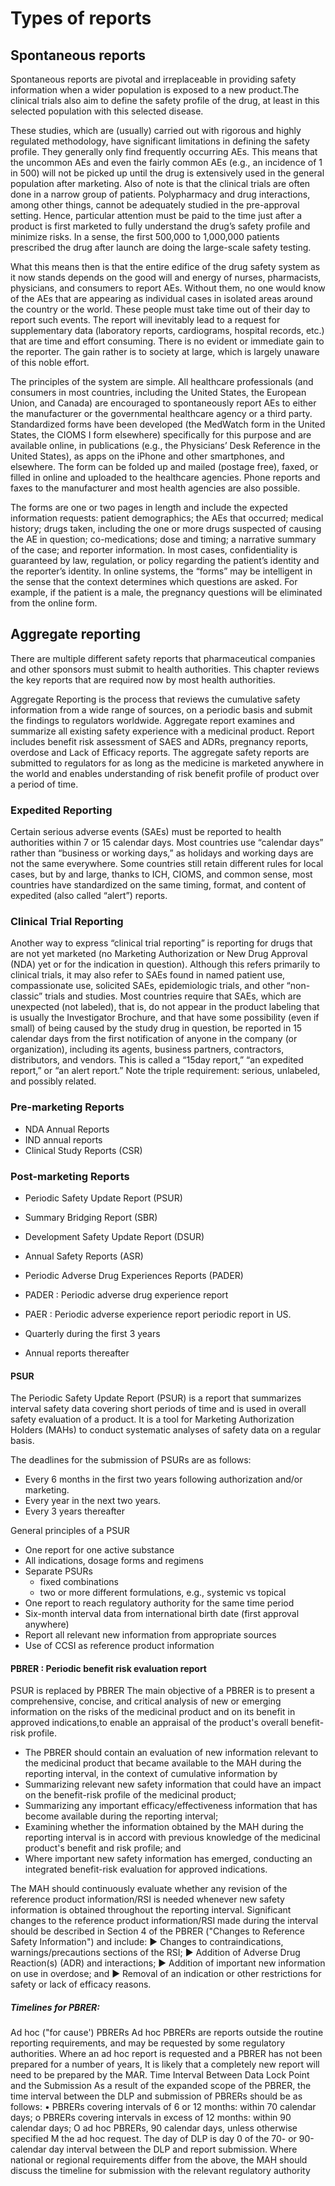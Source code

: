 # Types of reports

## Spontaneous reports

Spontaneous reports are pivotal and irreplaceable in providing safety information when a wider population is exposed to a new product.The clinical trials also aim to define the safety profile of the drug, at least in this selected population with this selected disease.

These studies, which are (usually) carried out with rigorous and highly regulated methodology, have significant limitations in defining the safety profile. They generally only find frequently occurring AEs.
This means that the uncommon AEs and even the fairly common AEs (e.g., an incidence of 1 in 500) will not be picked up until the drug is extensively used in the general population after marketing.
Also of note is that the clinical trials are often done in a narrow group of patients.
Polypharmacy and drug interactions, among other things, cannot be adequately studied in the pre-approval setting.
Hence, particular attention must be paid to the time just after a product is first marketed to fully understand the drug’s safety profile and minimize risks. In a sense, the first 500,000 to 1,000,000 patients prescribed the drug after launch are doing the large-scale safety testing.

What this means then is that the entire edifice of the drug safety system as it now stands depends on the good will and energy of nurses, pharmacists, physicians, and consumers to report AEs. Without them, no one would know of the AEs that are appearing as individual cases in isolated areas around the country or the world. These people must take time out of their day to report such events. The report will inevitably lead to a request for supplementary data (laboratory reports, cardiograms, hospital records, etc.) that are time and effort consuming. There is no evident or immediate gain to the reporter. The gain rather is to society at large, which is largely unaware of this noble effort.

The principles of the system are simple. All healthcare professionals (and consumers in most countries, including the United States, the European Union, and Canada) are encouraged to spontaneously report AEs to either the manufacturer or the governmental healthcare agency or a third party. Standardized forms have been developed (the MedWatch form in the United States, the CIOMS I form elsewhere) specifically for this purpose and are available online, in publications (e.g., the Physicians’ Desk Reference in the United States), as apps on the iPhone and other smartphones, and elsewhere. The form can be folded up and mailed (postage free), faxed, or filled in online and uploaded to the healthcare agencies. Phone reports and faxes to the manufacturer and most health agencies are also possible.

The forms are one or two pages in length and include the expected information requests: patient demographics; the AEs that occurred; medical history; drugs taken, including the one or more drugs suspected of causing the AE in question; co-medications; dose and timing; a narrative summary of the case; and reporter information. In most cases, confidentiality is guaranteed by law, regulation, or policy regarding the patient’s identity and the reporter’s identity. In online systems, the “forms” may be intelligent in the sense that the context determines which questions are asked. For example, if the patient is a male, the pregnancy questions will be eliminated from the online form.

## Aggregate reporting

There are multiple different safety reports that pharmaceutical companies and other sponsors must submit to health authorities. This chapter reviews the key reports that are required now by most health authorities.

Aggregate Reporting is the process that reviews the cumulative safety information from a wide range of sources, on a periodic basis and submit the findings to regulators worldwide.
Aggregate report examines and summarize all existing safety experience with a medicinal product. Report includes benefit risk assessment of SAES and ADRs, pregnancy reports, overdose and Lack of Efficacy reports.
The aggregate safety reports are submitted to regulators for as long as the medicine is marketed anywhere in the world and enables understanding of risk benefit profile of product over a period of time.

### Expedited Reporting

Certain serious adverse events (SAEs) must be reported to health authorities within 7 or 15 calendar days. Most countries use “calendar days” rather than “business or working days,” as holidays and working days are not the same everywhere. Some countries still retain different rules for local cases, but by and large, thanks to ICH, CIOMS, and common sense, most countries have standardized on the same timing, format, and content of expedited (also called “alert”) reports.

### Clinical Trial Reporting

Another way to express “clinical trial reporting” is reporting for drugs that are not yet marketed (no Marketing Authorization or New Drug Approval (NDA) yet or for the indication in question). Although this refers primarily to clinical trials, it may also refer to SAEs found in named patient use, compassionate use, solicited SAEs, epidemiologic trials, and other “non-classic” trials and studies.
Most countries require that SAEs, which are unexpected (not labeled), that is, do not appear in the product labeling that is usually the Investigator Brochure, and that have some possibility (even if small) of being caused by the study drug in question, be reported in 15 calendar days from the first notification of anyone in the company (or organization), including its agents, business partners, contractors, distributors, and vendors. This is called a “15day report,” “an expedited report,” or “an alert report.” Note the triple requirement: serious, unlabeled, and possibly related.

### Pre-marketing Reports

- NDA Annual Reports
- IND annual reports
- Clinical Study Reports (CSR)

### Post-marketing Reports

- Periodic Safety Update Report (PSUR)
- Summary Bridging Report (SBR)
- Development Safety Update Report (DSUR)
- Annual Safety Reports (ASR)
- Periodic Adverse Drug Experiences Reports (PADER)

- PADER : Periodic adverse drug experience report
- PAER : Periodic adverse experience report periodic report in US.
- Quarterly during the first 3 years
- Annual reports thereafter

#### PSUR

The Periodic Safety Update Report (PSUR) is a report that summarizes interval safety data covering short periods of time and is used in overall safety evaluation of a product. It is a tool for Marketing Authorization Holders (MAHs) to conduct systematic analyses of safety data on a regular basis.

The deadlines for the submission of PSURs are as follows:

- Every 6 months in the first two years following authorization and/or marketing.
- Every year in the next two years.
- Every 3 years thereafter

General principles of a PSUR

- One report for one active substance
- All indications, dosage forms and regimens
- Separate PSURs
  - fixed combinations
  - two or more different formulations, e.g., systemic vs topical
- One report to reach regulatory authority for the same time period
- Six-month interval data from international birth date (first approval anywhere)
- Report all relevant new information from appropriate sources
- Use of CCSI as reference product information

#### PBRER : Periodic benefit risk evaluation report

PSUR is replaced by PBRER
The main objective of a PBRER is to present a comprehensive, concise, and critical analysis of new or
emerging information on the risks of the medicinal product and on its benefit in approved indications,to enable an appraisal of the product's overall benefit-risk profile.

- The PBRER should contain an evaluation of new information relevant to the medicinal product that became available to the MAH during the reporting interval, in the context of cumulative information by
- Summarizing relevant new safety information that could have an impact on the benefit-risk profile of the medicinal product;
- Summarizing any important efficacy/effectiveness information that has become available during the reporting interval;
- Examining whether the information obtained by the MAH during the reporting interval is in accord with previous knowledge of the medicinal product's benefit and risk profile; and
- Where important new safety information has emerged, conducting an integrated benefit-risk evaluation for approved indications.

The MAH should continuously evaluate whether any revision of the reference product information/RSI is needed whenever new safety information is obtained throughout the reporting interval. Significant changes to the reference product information/RSI made during the interval should be described in Section 4 of the PBRER ("Changes to Reference Safety Information") and include: ► Changes to contraindications, warnings/precautions sections of the RSI; ► Addition of Adverse Drug Reaction(s) (ADR) and interactions; ► Addition of important new information on use in overdose; and ► Removal of an indication or other restrictions for safety or lack of efficacy reasons.

##### Timelines for PBRER:

Ad hoc ("for cause') PBRERs Ad hoc PBRERs are reports outside the routine reporting requirements, and may be requested by some regulatory authorities. Where an ad hoc report is requested and a PBRER has not been prepared for a number of years, It is likely that a completely new report will need to be prepared by the MAR. Time Interval Between Data Lock Point and the Submission As a result of the expanded scope of the PBRER, the time interval between the DLP and submission of PBRERs should be as follows: • PBRERs covering intervals of 6 or 12 months: within 70 calendar days; o PBRERs covering intervals in excess of 12 months: within 90 calendar days; O ad hoc PBRERs, 90 calendar days, unless otherwise specified M the ad hoc request. The day of DLP is day 0 of the 70- or 90-calendar day interval between the DLP and report submission. Where national or regional requirements differ from the above, the MAH should discuss the timeline for submission with the relevant regulatory authority
